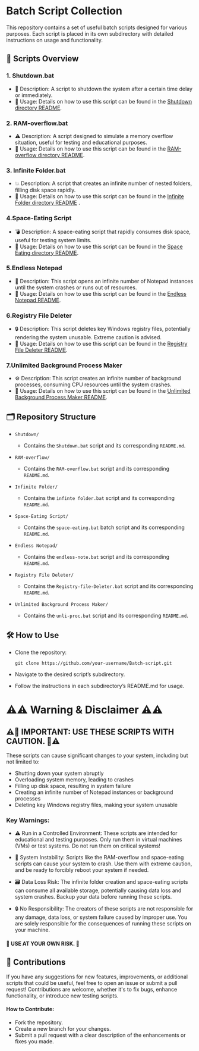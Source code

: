# Batch Script Collection
This repository contains a set of useful batch scripts designed for various purposes. Each script is placed in its own subdirectory with detailed instructions on usage and functionality.

## 🚀 Scripts Overview
### 1. Shutdown.bat

- 🛑 Description: A script to shutdown the system after a certain time delay or immediately.
- 📄 Usage: Details on how to use this script can be found in the [Shutdown directory README](./Shutdown/README.md).


### 2. RAM-overflow.bat
- ⚠️ Description: A script designed to simulate a memory overflow situation, useful for testing and educational purposes.
- 📄 Usage: Details on how to use this script can be found in the [RAM-overflow directory README](./Ram-Overflow/README.md).

### 3. Infinite Folder.bat

- 💥 Description: A script that creates an infinite number of nested folders, filling disk space rapidly.
- 📄 Usage: Details on how to use this script can be found in the [Infinite Folder directory README](./Infinite%20Folder/README.md)
.

### 4.Space-Eating Script

- 💣 Description: A space-eating script that rapidly consumes disk space, useful for testing system limits.
- 📄 Usage: Details on how to use this script can be found in the [Space Eating directory README](./Space-Eater/README.md).

### 5.Endless Notepad

- 📝 Description: This script opens an infinite number of Notepad instances until the system crashes or runs out of resources.
- 📄 Usage: Details on how to use this script can be found in the [Endless Notepad README](./Endless-notepad/README.md).

### 6.Registry File Deleter

- 🔒 Description: This script deletes key Windows registry files, potentially rendering the system unusable. Extreme caution is advised.
- 📄 Usage: Details on how to use this script can be found in the [Registry File Deleter README](./Registry-File-Deleter/README.md).

### 7.Unlimited Background Process Maker

- ⚙️ Description: This script creates an infinite number of background processes, consuming CPU resources until the system crashes.
- 📄 Usage: Details on how to use this script can be found in the [Unlimited Background Process Maker README](./CRASH/README.md).

## 🗂️ Repository Structure

- `Shutdown/`

    - Contains the `Shutdown.bat` script and its corresponding `README.md`.

- `RAM-overflow/`

    - Contains the `RAM-overflow.bat` script and its corresponding `README.md`.

- `Infinite Folder/`

    - Contains the `infinte folder.bat` script and its corresponding `README.md`.

- `Space-Eating Script/`

    - Contains the `space-eating.bat` batch script and its corresponding `README.md`.

- `Endless Notepad/`

    - Contains the `endless-note.bat` script and its corresponding `README.md`.

- `Registry File Deleter/`

    - Contains the `Registry-file-Deleter.bat` script and its corresponding `README.md`.

- `Unlimited Background Process Maker/`

    - Contains the `unli-proc.bat` script and its corresponding `README.md`.

## 🛠️ How to Use
- Clone the repository:
  ```
  git clone https://github.com/your-username/Batch-script.git
  ```
- Navigate to the desired script’s subdirectory.

- Follow the instructions in each subdirectory’s README.md for usage.

#  ⚠️⚠️ Warning & Disclaimer ⚠️⚠️
## ⚠️🚨 IMPORTANT: USE THESE SCRIPTS WITH CAUTION. 🚨⚠️

These scripts can cause significant changes to your system, including but not limited to:

- Shutting down your system abruptly
- Overloading system memory, leading to crashes
- Filling up disk space, resulting in system failure
- Creating an infinite number of Notepad instances or background processes
- Deleting key Windows registry files, making your system unusable
### Key Warnings:
- ⚠️ Run in a Controlled Environment: These scripts are intended for educational and testing purposes. Only run them in virtual machines (VMs) or test systems. Do not run them on critical systems!

- 🚫 System Instability: Scripts like the RAM-overflow and space-eating scripts can cause your system to crash. Use them with extreme caution, and be ready to forcibly reboot your system if needed.

-  🗃️ Data Loss Risk: The infinite folder creation and space-eating scripts can consume all available storage, potentially causing data loss and system crashes. Backup your data before running these scripts.

-  🔒 No Responsibility: The creators of these scripts are not responsible for any damage, data loss, or system failure caused by improper use. You are solely responsible for the consequences of running these scripts on your machine.

#### 🛑 USE AT YOUR OWN RISK. 🛑

## 🤝 Contributions
If you have any suggestions for new features, improvements, or additional scripts that could be useful, feel free to open an issue or submit a pull request! Contributions are welcome, whether it's to fix bugs, enhance functionality, or introduce new testing scripts.

#### How to Contribute:
- Fork the repository.
- Create a new branch for your changes.
- Submit a pull request with a clear description of the enhancements or fixes you made.
